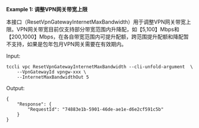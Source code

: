 **Example 1: 调整VPN网关带宽上限**

本接口（ResetVpnGatewayInternetMaxBandwidth）用于调整VPN网关带宽上限。VPN网关带宽目前仅支持部分带宽范围内升降配，如【5,100】Mbps和【200,1000】Mbps，在各自带宽范围内可提升配额，跨范围提升配额和降配暂不支持，如果是包年包月VPN网关需要在有效期内。

Input: 

```
tccli vpc ResetVpnGatewayInternetMaxBandwidth --cli-unfold-argument  \
    --VpnGatewayId vpngw-xxx \
    --InternetMaxBandwidthOut 5
```

Output: 
```
{
    "Response": {
        "RequestId": "74883e1b-5901-46de-ae1e-d6e2cf591c5b"
    }
}
```

